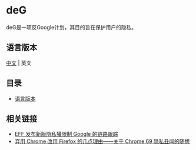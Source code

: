 # deG

deG是一项反Google计划，其目的旨在保护用户的隐私。


## 语言版本

[中文]() | 英文


## 目录

* [语言版本](#语言版本)










## 相关链接

- [EFF 发布新版隐私獾限制 Google 的链路跟踪](https://www.solidot.org/story?sid=58136)
- [弃用 Chrome 改用 Firefox 的几点理由——关于 Chrome 69 隐私丑闻的随想](https://program-think.blogspot.com/2018/09/Why-You-Should-Switch-from-Chrome-to-Firefox.html)
